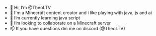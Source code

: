 - 👋 Hi, I’m @TheoLTV
- 👀 I'm a Minecraft content creator and i like playing with java, js and ai
- 🌱 I’m currently learning java script
- 💞️ I’m looking to collaborate on a Minecraft server
- 📫 If you have questions dm me on discord (@TheoLTV)

<!---
TheoLTV/TheoLTV is a ✨ special ✨ repository because its `README.md` (this file) appears on your GitHub profile.
You can click the Preview link to take a look at your changes.
--->
